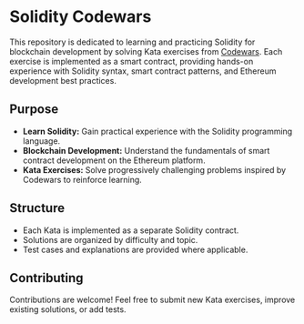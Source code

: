 # Solidity Codewars

This repository is dedicated to learning and practicing Solidity for blockchain development by solving Kata exercises from [Codewars](https://www.codewars.com/). Each exercise is implemented as a smart contract, providing hands-on experience with Solidity syntax, smart contract patterns, and Ethereum development best practices.

## Purpose

- **Learn Solidity:** Gain practical experience with the Solidity programming language.
- **Blockchain Development:** Understand the fundamentals of smart contract development on the Ethereum platform.
- **Kata Exercises:** Solve progressively challenging problems inspired by Codewars to reinforce learning.

## Structure

- Each Kata is implemented as a separate Solidity contract.
- Solutions are organized by difficulty and topic.
- Test cases and explanations are provided where applicable.

## Contributing

Contributions are welcome! Feel free to submit new Kata exercises, improve existing solutions, or add tests.
